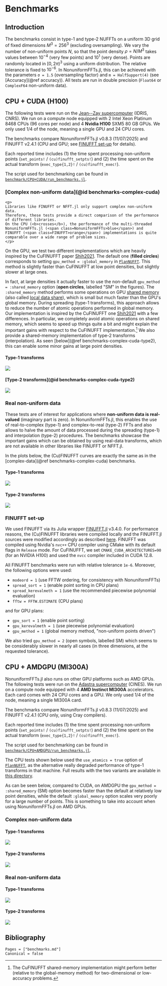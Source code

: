 # Benchmarks

## Introduction

The benchmarks consist in type-1 and type-2 NUFFTs on a uniform 3D grid of
fixed dimensions $M^3 = 256^3$ (excluding oversampling). We vary the number of
non-uniform points $N$, so that the point density $ρ = N / M^3$ takes values
between $10^{-4}$ (very few points) and $10^1$ (very dense).
Points are randomly located in $[0, 2π)^3$ using a uniform distribution.
The relative tolerance is fixed to $10^{-6}$.
In NonuniformFFTs.jl, this can be achieved with the parameters `σ = 1.5`
(oversampling factor) and `m = HalfSupport(4)` (see [Accuracy](@ref accuracy)).
All tests are run in double precision (`Float64` or `ComplexF64` non-uniform data).

## CPU + CUDA (H100)

The following tests were run on the [Jean--Zay supercomputer](http://www.idris.fr/eng/jean-zay/cpu/jean-zay-cpu-hw-eng.html) (IDRIS, CNRS).
We run on a compute node equipped with 2 Intel Xeon Platinum 8468 CPUs (96 cores per node) and 4 **Nvidia H100** SXM5 80 GB GPUs.
We only used 1/4 of the node, meaning a single GPU and 24 CPU cores.

The benchmarks compare NonuniformFFTs.jl v0.8.3 (11/07/2025) and FINUFFT v2.4.1
(CPU and GPU; see [FINUFFT set-up](@ref) for details).

Each reported time includes (1) the time spent processing non-uniform points
(`set_points!` / `(cu)finufft_setpts!`) and (2) the time spent on the actual transform (`exec_type{1,2}!` / `(cu)finufft_exec!`).

The script used for benchmarking can be found in [`benchmark/CPU+CUDA/run_benchmarks.jl`](https://github.com/jipolanco/NonuniformFFTs.jl/blob/master/benchmark/CPU+CUDA/run_benchmarks.jl).

### [Complex non-uniform data](@id benchmarks-complex-cuda)

```@raw html
<p>
Libraries like FINUFFT or NFFT.jl only support complex non-uniform data.
Therefore, these tests provide a direct comparison of the performance of different libraries.
On the CPU (<b>crosses</b>), the performance of the multi-threaded NonuniformFFTs.jl (<span class=NonuniformFFTs>blue</span>) and
FINUFFT (<span class=FINUFFT>orange</span>) implementations is quite comparable over a wide range of problem sizes.
</p>
```

On the GPU, we test two different implementations which are heavily inspired by the CuFINUFFT paper [Shih2021](@cite).
The default one (**filled circles**) corresponds to setting
`gpu_method = :global_memory` in [`PlanNUFFT`](@ref).
This method is slightly faster than CuFINUFFT at low point densities, but
slightly slower at large ones.

In fact, at large densities it actually faster to use the non-default
`gpu_method = :shared_memory` option (**open circles**, labelled "SM" in the figures).
The `:shared_memory` method performs some operations on GPU [shared
memory](https://developer.nvidia.com/blog/using-shared-memory-cuda-cc/) (also called [local data share](https://rocm.docs.amd.com/projects/HIP/en/latest/understand/hardware_implementation.html#local-data-share)), which is small but much faster than the GPU's global memory.
During spreading (type-1 transforms), this approach allows to reduce the number
of atomic operations performed in global memory.
Our implementation is inspired by the CuFINUFFT one [Shih2021](@cite) with
a few differences.
In particular, we completely avoid atomic operations on shared memory, which
seems to speed up things quite a bit and might explain the important gains
with respect to the CuFINUFFT implementation.[^1]
We also provide a shared-memory implementation of type-2 transforms
(interpolation).
As seen [below](@ref benchmarks-complex-cuda-type2), this can enable some minor gains
at large point densities.

[^1]: The CuFINUFFT shared-memory implementation might perform better (relative to the global-memory method) for two-dimensional or low-accuracy problems.

#### Type-1 transforms

![](img/CUDA/benchmark_ComplexF64_type1_atomics.svg)

#### [Type-2 transforms](@id benchmarks-complex-cuda-type2)

![](img/CUDA/benchmark_ComplexF64_type2_atomics.svg)

### Real non-uniform data

These tests are of interest for applications where **non-uniform data is
real-valued** (imaginary part is zero).
In NonuniformFFTs.jl, this enables the use of real-to-complex (type-1) and complex-to-real (type-2)
FFTs and also allows to halve the amount of data processed during the spreading
(type-1) and interpolation (type-2) procedures.
The benchmarks showcase the important gains which can be obtained by using real-data
transforms, which are not available in other libraries like FINUFFT or NFFT.jl.

In the plots below, the (Cu)FINUFFT curves are exactly the same as in the
[complex-data](@ref benchmarks-complex-cuda) benchmarks.

#### Type-1 transforms

![](img/CUDA/benchmark_Float64_type1_atomics.svg)

#### Type-2 transforms

![](img/CUDA/benchmark_Float64_type2_atomics.svg)

### FINUFFT set-up

We used FINUFFT via its Julia wrapper [FINUFFT.jl](https://github.com/ludvigak/FINUFFT.jl) v3.4.0. For
performance reasons, the (Cu)FINUFFT libraries were compiled locally and the
FINUFFT.jl sources were modified accordingly as described
[here](https://github.com/ludvigak/FINUFFT.jl?tab=readme-ov-file#advanced-installation-and-locally-compiling-binaries).
FINUFFT was compiled using Nvidia's `nvc++` CPU compiler using CMake with its default flags in `Release` mode.
For CuFINUFFT, we set `CMAKE_CUDA_ARCHITECTURES=90` (for an NVIDIA H100) and used the `nvcc` compiler included in CUDA 12.8.

All FINUFFT benchmarks were run with relative tolerance `1e-6`.
Moreover, the following options were used:

- `modeord = 1` (use FFTW ordering, for consistency with NonuniformFFTs)
- `spread_sort = 1` (enable point sorting in CPU plans)
- `spread_kerevalmeth = 1` (use the recommended piecewise polynomial evaluation)
- `fftw = FFTW.ESTIMATE` (CPU plans)

and for GPU plans:

- `gpu_sort = 1` (enable point sorting)
- `gpu_kerevalmeth = 1` (use piecewise polynomial evaluation)
- `gpu_method = 1` (global memory method, "non-uniform points driven")

We also tried `gpu_method = 2` (open symbols, labelled SM) which seems to be
considerably slower in nearly all cases (in three dimensions, at the requested tolerance).

## CPU + AMDGPU (MI300A)

NonuniformFFTs.jl also runs on other GPU platforms such as AMD GPUs.
The following tests were run on the [Adastra supercomputer](https://www.cines.fr/calcul/adastra/) (CINES).
We run on a compute node equipped with 4 **AMD Instinct MI300A** accelerators.
Each card comes with 24 CPU cores and a GPU.
We only used 1/4 of the node, meaning a single MI300A card.

The benchmarks compare NonuniformFFTs.jl v0.8.3 (11/07/2025) and FINUFFT v2.4.1
(CPU only, using Cray compilers).

Each reported time includes (1) the time spent processing non-uniform points
(`set_points!` / `(cu)finufft_setpts!`) and (2) the time spent on the actual transform (`exec_type{1,2}!` / `(cu)finufft_exec!`).

The script used for benchmarking can be found in [`benchmark/CPU+AMDGPU/run_benchmarks.jl`](https://github.com/jipolanco/NonuniformFFTs.jl/blob/master/benchmark/CPU+AMDGPU/run_benchmarks.jl).

The CPU tests shown below used the `use_atomics = true` option of
[`PlanNUFFT`](@ref), as the alternative really degraded performance of type-1
transforms in that machine.
Full results with the two variants are available in [this directory](https://github.com/jipolanco/NonuniformFFTs.jl/blob/master/benchmark/CPU+AMDGPU/plots).

As can be seen below, compared to CUDA, on AMDGPU the `gpu_method = :shared_memory` (SM) option becomes faster than the default at relatively low
point densities, while the default `:global_memory` option scales very poorly for a large number of points.
This is something to take into account when using NonuniformFFTs.jl on AMD GPUs.

### Complex non-uniform data

#### Type-1 transforms

![](img/AMDGPU/benchmark_ComplexF64_type1_atomics.svg)

#### Type-2 transforms

![](img/AMDGPU/benchmark_ComplexF64_type2_atomics.svg)

### Real non-uniform data

#### Type-1 transforms

![](img/AMDGPU/benchmark_Float64_type1_atomics.svg)

#### Type-2 transforms

![](img/AMDGPU/benchmark_Float64_type2_atomics.svg)

## Bibliography

```@bibliography
Pages = ["benchmarks.md"]
Canonical = false
```
